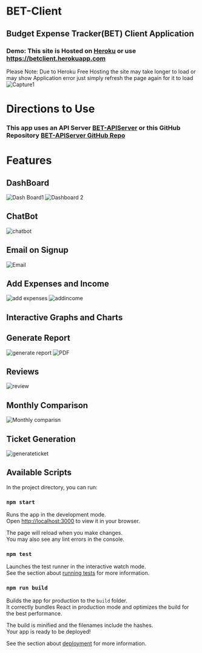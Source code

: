 # BET-Client
## Budget Expense Tracker(BET) Client Application 

### Demo: This site is Hosted on [Heroku](https://betclient.herokuapp.com/) or use https://betclient.herokuapp.com
Please Note: Due to Heroku Free Hosting the site may take longer to load or may show Application error just simply refresh the page again for it to load
![Capture1](https://user-images.githubusercontent.com/67777018/189949158-ed97b4a3-d114-4772-ba36-4244bd721d6e.PNG)

# Directions to Use
### This app uses an API Server [BET-APIServer](https://betserverapi.herokuapp.com/) or this GitHub Repository [BET-APIServer GitHub Repo](https://github.com/kevin46dsa/BET-APIServer)

# Features

## DashBoard
![Dash Board1](https://user-images.githubusercontent.com/67777018/189949160-3765802d-0a40-4d65-ae13-fe90288081cd.PNG)
![Dashboard 2](https://user-images.githubusercontent.com/67777018/189949162-42d2ba78-bbb9-481e-9aeb-ae6d64bc5fac.PNG)

## ChatBot 
![chatbot](https://user-images.githubusercontent.com/67777018/189949159-c6e95e93-faa5-4055-bd0e-da008c66a6a8.PNG)
## Email on Signup
![Email](https://user-images.githubusercontent.com/67777018/191165177-4a79da8b-79f4-4b94-9430-3db098e8f291.png)
## Add Expenses and Income
![add expenses](https://user-images.githubusercontent.com/67777018/189949156-6a539408-d9e7-4a70-ba81-d0a6c16f6fa6.PNG)
![addincome](https://user-images.githubusercontent.com/67777018/189949157-aa03e662-9e59-449a-a29f-95c93ff0c8c4.PNG)

## Interactive Graphs and Charts

## Generate Report
![generate report](https://user-images.githubusercontent.com/67777018/189949163-9ab30497-57f6-45ec-910f-e516e96a2bc2.PNG)
![PDF](https://user-images.githubusercontent.com/67777018/189949152-87da5f23-acba-41ea-9794-262369cfc2ad.PNG)

## Reviews
![review](https://user-images.githubusercontent.com/67777018/189949154-97d8e24d-48c3-4218-a9c2-9c8a6ae3f029.PNG)
## Monthly Comparison
![Monthly comparisn](https://user-images.githubusercontent.com/67777018/189949151-f7a18007-51d0-4335-96e7-6fa8afa8bebf.PNG)


## Ticket Generation

![generateticket](https://user-images.githubusercontent.com/67777018/189949164-726c8e01-3a9f-401c-b280-3d616ded20b5.PNG)

## Available Scripts

In the project directory, you can run:

### `npm start`

Runs the app in the development mode.\
Open [http://localhost:3000](http://localhost:3000) to view it in your browser.

The page will reload when you make changes.\
You may also see any lint errors in the console.

### `npm test`

Launches the test runner in the interactive watch mode.\
See the section about [running tests](https://facebook.github.io/create-react-app/docs/running-tests) for more information.

### `npm run build`

Builds the app for production to the `build` folder.\
It correctly bundles React in production mode and optimizes the build for the best performance.

The build is minified and the filenames include the hashes.\
Your app is ready to be deployed!

See the section about [deployment](https://facebook.github.io/create-react-app/docs/deployment) for more information.

